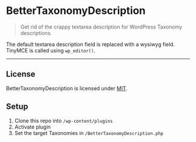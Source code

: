 # BetterTaxonomyDescription

> Get rid of the crappy textarea description for WordPress Taxonomy descriptions.

The default textarea description field is replaced with a wysiwyg field. TinyMCE is called using `wp_editor()`.

---


## License

BetterTaxonomyDescription is licensed under [MIT](http://opensource.org/licenses/MIT).

## Setup

1. Clone this repo into `/wp-content/plugins`
2. Activate plugin
3. Set the target Taxonomies in `/BetterTaxonomyDescription.php`
